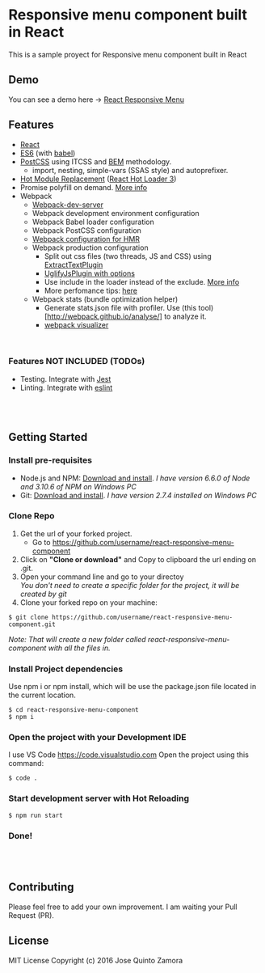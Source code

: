 # Responsive menu component built in React
This is a sample proyect for Responsive menu component built in React

## Demo
You can see a demo here -> [React Responsive Menu](http://josequinto.com/reactResponsiveMenu/index.html)

## Features
- [React](https://facebook.github.io/react) 
- [ES6](http://es6-features.org) (with [babel](https://babeljs.io))
- [PostCSS](http://postcss.org) using ITCSS and [BEM](http://getbem.com/introduction/) methodology.
    - import, nesting, simple-vars (SSAS style) and autoprefixer.
- [Hot Module Replacement](https://medium.com/@dan_abramov/hot-reloading-in-react-1140438583bf#.xh6v0ht7j) ([React Hot Loader 3](https://github.com/gaearon/react-hot-loader/issues/243))
- Promise polyfill on demand. [More info](https://philipwalton.com/articles/loading-polyfills-only-when-needed/)
- Webpack
    - [Webpack-dev-server](https://webpack.js.org/how-to/develop/#webpack-dev-server)
    - Webpack development environment configuration
    - Webpack Babel loader configuration
    - Webpack PostCSS configuration
    - [Webpack configuration for HMR](https://webpack.js.org/how-to/hot-module-reload)
    - Webpack production configuration
         - Split out css files (two threads, JS and CSS) using [ExtractTextPlugin](https://github.com/webpack/extract-text-webpack-plugin) 
         - [UglifyJsPlugin with options](https://github.com/webpack/webpack/blob/v1.13.3/lib/optimize/UglifyJsPlugin.js)
         - Use include in the loader instead of the exclude. [More info](http://stackoverflow.com/questions/37823764/how-include-and-exclude-works-in-webpack-loader)
         - More perfomance tips: [here](https://medium.com/@khanght/optimize-webpack-production-build-ec594242b222#.bj3eyg65p)
    - Webpack stats (bundle optimization helper)
        - Generate stats.json file with profiler. Use (this tool)[http://webpack.github.io/analyse/] to analyze it.
        - [webpack visualizer](https://chrisbateman.github.io/webpack-visualizer/)
<br />

### Features NOT INCLUDED (TODOs)
- Testing. Integrate with [Jest](https://facebook.github.io/jest/)
- Linting. Integrate with [eslint](http://eslint.org/docs/user-guide/configuring)



<br /><br />
## Getting Started
### Install pre-requisites
- Node.js and NPM: [Download and install](https://nodejs.org/). *I have version 6.6.0 of Node and 3.10.6 of NPM on Windows PC*
- Git: [Download and install](https://git-scm.com/). *I have version 2.7.4 installed on Windows PC*

### Clone Repo
1. Get the url of your forked project.
    - Go to https://github.com/username/react-responsive-menu-component
2. Click on **"Clone or download"** and Copy to clipboard the url ending on .git.
3. Open your command line and go to your directoy  
*You don't need to create a specific folder for the project, it will be created by git*
4. Clone your forked repo on your machine:
```
$ git clone https://github.com/username/react-responsive-menu-component.git
```  
*Note: That will create a new folder called react-responsive-menu-component with all the files in.*

### Install Project dependencies
Use npm i or npm install, which will be use the package.json file located in the current location.

```
$ cd react-responsive-menu-component  
$ npm i
```


### Open the project with your Development IDE
I use VS Code https://code.visualstudio.com
Open the project using this command:
```
$ code .
``` 

### Start development server with Hot Reloading
```
$ npm run start
```

### Done! 


<br /><br />
## Contributing
Please feel free to add your own improvement. I am waiting your Pull Request (PR).

## License
MIT License
Copyright (c) 2016 Jose Quinto Zamora